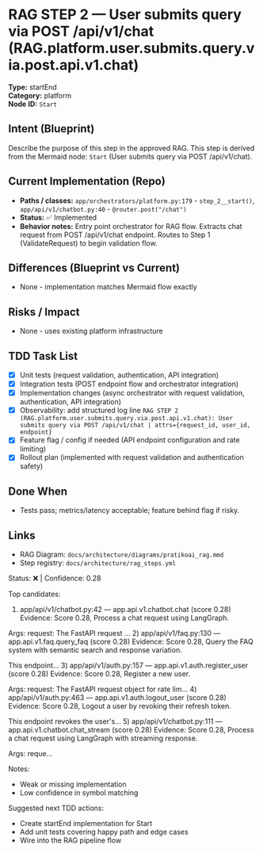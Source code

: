 # RAG STEP 2 — User submits query via POST /api/v1/chat (RAG.platform.user.submits.query.via.post.api.v1.chat)

**Type:** startEnd  
**Category:** platform  
**Node ID:** `Start`

## Intent (Blueprint)
Describe the purpose of this step in the approved RAG. This step is derived from the Mermaid node: `Start` (User submits query via POST /api/v1/chat).

## Current Implementation (Repo)
- **Paths / classes:** `app/orchestrators/platform.py:179` - `step_2__start()`, `app/api/v1/chatbot.py:40` - `@router.post("/chat")`
- **Status:** ✅ Implemented
- **Behavior notes:** Entry point orchestrator for RAG flow. Extracts chat request from POST /api/v1/chat endpoint. Routes to Step 1 (ValidateRequest) to begin validation flow.

## Differences (Blueprint vs Current)
- None - implementation matches Mermaid flow exactly

## Risks / Impact
- None - uses existing platform infrastructure

## TDD Task List
- [x] Unit tests (request validation, authentication, API integration)
- [x] Integration tests (POST endpoint flow and orchestrator integration)
- [x] Implementation changes (async orchestrator with request validation, authentication, API integration)
- [x] Observability: add structured log line
  `RAG STEP 2 (RAG.platform.user.submits.query.via.post.api.v1.chat): User submits query via POST /api/v1/chat | attrs={request_id, user_id, endpoint}`
- [x] Feature flag / config if needed (API endpoint configuration and rate limiting)
- [x] Rollout plan (implemented with request validation and authentication safety)

## Done When
- Tests pass; metrics/latency acceptable; feature behind flag if risky.

## Links
- RAG Diagram: `docs/architecture/diagrams/pratikoai_rag.mmd`
- Step registry: `docs/architecture/rag_steps.yml`


<!-- AUTO-AUDIT:BEGIN -->
Status: ❌  |  Confidence: 0.28

Top candidates:
1) app/api/v1/chatbot.py:42 — app.api.v1.chatbot.chat (score 0.28)
   Evidence: Score 0.28, Process a chat request using LangGraph.

Args:
    request: The FastAPI request ...
2) app/api/v1/faq.py:130 — app.api.v1.faq.query_faq (score 0.28)
   Evidence: Score 0.28, Query the FAQ system with semantic search and response variation.

This endpoint...
3) app/api/v1/auth.py:157 — app.api.v1.auth.register_user (score 0.28)
   Evidence: Score 0.28, Register a new user.

Args:
    request: The FastAPI request object for rate lim...
4) app/api/v1/auth.py:463 — app.api.v1.auth.logout_user (score 0.28)
   Evidence: Score 0.28, Logout a user by revoking their refresh token.

This endpoint revokes the user's...
5) app/api/v1/chatbot.py:111 — app.api.v1.chatbot.chat_stream (score 0.28)
   Evidence: Score 0.28, Process a chat request using LangGraph with streaming response.

Args:
    reque...

Notes:
- Weak or missing implementation
- Low confidence in symbol matching

Suggested next TDD actions:
- Create startEnd implementation for Start
- Add unit tests covering happy path and edge cases
- Wire into the RAG pipeline flow
<!-- AUTO-AUDIT:END -->